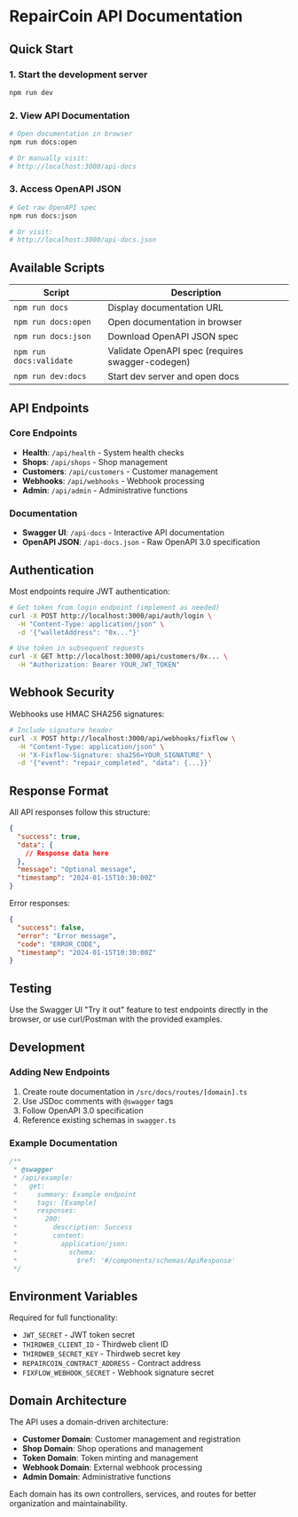 # RepairCoin API Documentation

## Quick Start

### 1. Start the development server
```bash
npm run dev
```

### 2. View API Documentation
```bash
# Open documentation in browser
npm run docs:open

# Or manually visit:
# http://localhost:3000/api-docs
```

### 3. Access OpenAPI JSON
```bash
# Get raw OpenAPI spec
npm run docs:json

# Or visit:
# http://localhost:3000/api-docs.json
```

## Available Scripts

| Script | Description |
|--------|-------------|
| `npm run docs` | Display documentation URL |
| `npm run docs:open` | Open documentation in browser |
| `npm run docs:json` | Download OpenAPI JSON spec |
| `npm run docs:validate` | Validate OpenAPI spec (requires swagger-codegen) |
| `npm run dev:docs` | Start dev server and open docs |

## API Endpoints

### Core Endpoints
- **Health**: `/api/health` - System health checks
- **Shops**: `/api/shops` - Shop management
- **Customers**: `/api/customers` - Customer management  
- **Webhooks**: `/api/webhooks` - Webhook processing
- **Admin**: `/api/admin` - Administrative functions

### Documentation
- **Swagger UI**: `/api-docs` - Interactive API documentation
- **OpenAPI JSON**: `/api-docs.json` - Raw OpenAPI 3.0 specification

## Authentication

Most endpoints require JWT authentication:

```bash
# Get token from login endpoint (implement as needed)
curl -X POST http://localhost:3000/api/auth/login \
  -H "Content-Type: application/json" \
  -d '{"walletAddress": "0x..."}'

# Use token in subsequent requests
curl -X GET http://localhost:3000/api/customers/0x... \
  -H "Authorization: Bearer YOUR_JWT_TOKEN"
```

## Webhook Security

Webhooks use HMAC SHA256 signatures:

```bash
# Include signature header
curl -X POST http://localhost:3000/api/webhooks/fixflow \
  -H "Content-Type: application/json" \
  -H "X-Fixflow-Signature: sha256=YOUR_SIGNATURE" \
  -d '{"event": "repair_completed", "data": {...}}'
```

## Response Format

All API responses follow this structure:

```json
{
  "success": true,
  "data": {
    // Response data here
  },
  "message": "Optional message",
  "timestamp": "2024-01-15T10:30:00Z"
}
```

Error responses:

```json
{
  "success": false,
  "error": "Error message",
  "code": "ERROR_CODE",
  "timestamp": "2024-01-15T10:30:00Z"
}
```

## Testing

Use the Swagger UI "Try it out" feature to test endpoints directly in the browser, or use curl/Postman with the provided examples.

## Development

### Adding New Endpoints

1. Create route documentation in `/src/docs/routes/[domain].ts`
2. Use JSDoc comments with `@swagger` tags
3. Follow OpenAPI 3.0 specification
4. Reference existing schemas in `swagger.ts`

### Example Documentation

```typescript
/**
 * @swagger
 * /api/example:
 *   get:
 *     summary: Example endpoint
 *     tags: [Example]
 *     responses:
 *       200:
 *         description: Success
 *         content:
 *           application/json:
 *             schema:
 *               $ref: '#/components/schemas/ApiResponse'
 */
```

## Environment Variables

Required for full functionality:
- `JWT_SECRET` - JWT token secret
- `THIRDWEB_CLIENT_ID` - Thirdweb client ID
- `THIRDWEB_SECRET_KEY` - Thirdweb secret key
- `REPAIRCOIN_CONTRACT_ADDRESS` - Contract address
- `FIXFLOW_WEBHOOK_SECRET` - Webhook signature secret

## Domain Architecture

The API uses a domain-driven architecture:
- **Customer Domain**: Customer management and registration
- **Shop Domain**: Shop operations and management
- **Token Domain**: Token minting and management
- **Webhook Domain**: External webhook processing
- **Admin Domain**: Administrative functions

Each domain has its own controllers, services, and routes for better organization and maintainability.